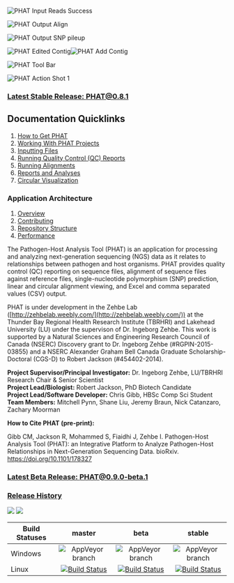 ![PHAT Input Reads Success](https://chgibb.github.io//PHATDocs/docs/releases/0.7.6-beta.1/InputReadsIn.png)

![PHAT Output Align](https://chgibb.github.io//PHATDocs/docs/releases/0.7.6-beta.1/OutputAlign.png)

![PHAT Output SNP pileup](https://chgibb.github.io//PHATDocs/docs/releases/0.7.6-beta.1/OutputSNPpileup.png)

![PHAT Edited Contig](https://chgibb.github.io//PHATDocs/docs/releases/0.7.6-beta.1/EditedContig.png)![PHAT Add Contig](https://chgibb.github.io//PHATDocs/docs/releases/0.7.6-beta.1/AddContig.png)

![PHAT Tool Bar](https://chgibb.github.io//PHATDocs/docs/releases/0.1.0-beta.1/covHPV16white.png)

![PHAT Action Shot 1](https://chgibb.github.io//PHATDocs/docs/latest/actionShot1.png)

### [Latest Stable Release: PHAT@0.8.1](https://chgibb.github.io/PHATDocs/releases/0.8.1/index)
## Documentation Quicklinks
1. [How to Get PHAT](https://chgibb.github.io/PHATDocs/docs/releases/0.8.1/howToGetPHAT)
2. [Working With PHAT Projects](https://chgibb.github.io/PHATDocs/docs/releases/0.8.1/projects)
3. [Inputting Files](https://chgibb.github.io/PHATDocs/docs/releases/0.8.1/inputtingFiles)
4. [Running Quality Control (QC) Reports](https://chgibb.github.io/PHATDocs/docs/releases/0.8.1/QCReports)
5. [Running Alignments](https://chgibb.github.io/PHATDocs/docs/releases/0.8.1/runningAlignments)
6. [Reports and Analyses](https://chgibb.github.io/PHATDocs/docs/releases/0.8.1/reportsAndAnalyses)
7. [Circular Visualization](https://chgibb.github.io/PHATDocs/docs/releases/0.8.1/circularVisualization)

### Application Architecture
1. [Overview](https://chgibb.github.io/PHATDocs/docs/releases/0.8.1/archOverview)
2. [Contributing](https://chgibb.github.io/PHATDocs/docs/releases/0.8.1/contributingGuide)
3. [Repository Structure](https://chgibb.github.io/PHATDocs/docs/releases/0.8.1/repoStructure)
4. [Performance](https://chgibb.github.io/PHATDocs/docs/releases/0.8.1/performance)

The Pathogen-Host Analysis Tool (PHAT) is an application for processing and analyzing next-generation sequencing (NGS) data as it relates to relationships between pathogen and host organisms. PHAT provides quality control (QC) reporting on sequence files, alignment of sequence files against reference files, single-nucleotide polymorphism (SNP) prediction, linear and circular alignment viewing, and Excel and comma separated values (CSV) output.

PHAT is under development in the Zehbe Lab ([http://zehbelab.weebly.com/](http://zehbelab.weebly.com/)) at the Thunder Bay Regional Health Research Institute (TBRHRI) and Lakehead University (LU) under the supervison of Dr. Ingeborg Zehbe. This work is supported by a Natural Sciences and Engineering Research Council of Canada (NSERC) Discovery grant to Dr. Ingeborg Zehbe (#RGPIN-2015-03855) and a NSERC Alexander Graham Bell Canada Graduate Scholarship-Doctoral (CGS-D) to Robert Jackson (#454402-2014).  

**Project Supervisor/Principal Investigator:** Dr. Ingeborg Zehbe, LU/TBRHRI Research Chair & Senior Scientist    
**Project Lead/Biologist:** Robert Jackson, PhD Biotech Candidate    
**Project Lead/Software Developer:** Chris Gibb, HBSc Comp Sci Student  
**Team Members:** Mitchell Pynn, Shane Liu, Jeremy Braun, Nick Catanzaro, Zachary Moorman

**How to Cite PHAT (pre-print):**

Gibb CM, Jackson R, Mohammed S, Fiaidhi J, Zehbe I. Pathogen-Host Analysis Tool (PHAT): an Integrative Platform to Analyze Pathogen-Host Relationships in Next-Generation Sequencing Data. bioRxiv. https://doi.org/10.1101/178327

### [Latest Beta Release: PHAT@0.9.0-beta.1](https://chgibb.github.io/PHATDocs/releases/0.9.0-beta.1/index)

### [Release History](https://chgibb.github.io/PHATDocs/allReleases)

[![](https://tokei.rs/b1/github/chgibb/PHAT?category=files)](https://github.com/Aaronepower/tokei) [![](https://tokei.rs/b1/github/chgibb/PHAT?category=lines)](https://github.com/Aaronepower/tokei)  

| Build Statuses        | master           | beta  | stable  |
| ------------- |:-------------:| :-----:|:-------:|
| Windows       | ![AppVeyor branch](https://ci.appveyor.com/api/projects/status/k0awa1ask2ilarkn/branch/master?svg=true) | ![AppVeyor branch](https://ci.appveyor.com/api/projects/status/k0awa1ask2ilarkn/branch/beta?svg=true) | ![AppVeyor branch](https://ci.appveyor.com/api/projects/status/k0awa1ask2ilarkn/branch/stable?svg=true)
| Linux         | [![Build Status](https://travis-ci.org/chgibb/PHAT.svg?branch=master)](https://travis-ci.org/chgibb/PHAT)      |   [![Build Status](https://travis-ci.org/chgibb/PHAT.svg?branch=beta)](https://travis-ci.org/chgibb/PHAT) |  [![Build Status](https://travis-ci.org/chgibb/PHAT.svg?branch=stable)](https://travis-ci.org/chgibb/PHAT)
